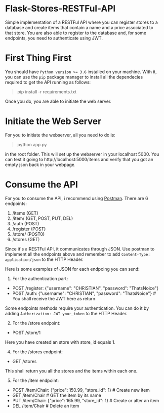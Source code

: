 # Flask-Stores-RESTFul-API
Simple implementation of a RESTFul API where you can register stores to a database and create items that contain a name and a price associated to that store. You are also able to register to the database and, for some endpoints, you need to authenticate using JWT.

# First Thing First

You should have `Python version >= 3.6` installed on your machine. With it, you can use the `pip` package manager to install all the dependecies required to get the API running as follows:

> pip install -r requirements.txt

Once you do, you are able to initiate the web server.

# Initiate the Web Server

For you to initiate the webserver, all you need to do is:

> python app.py

in the root folder. This will set up the webserver in your localhost 5000. You can test it going to http://localhost:5000/items and verify that you got an empty json back in your webpage.

# Consume the API

For you to consume the API, i recommend using [Postman](https://www.postman.com/). There are 6 endpoints:

1. /items (GET)
2. /item/<name> (GET, POST, PUT, DEL)
3. /auth (POST)
4. /register (POST)
5. /store/<name> (POST0)
6. /stores (GET)

Since it's a RESTFul API, it communicates through JSON. Use postman to implement all the endpoints above and remember to add `Content-Type: application/json` to the HTTP Header.

Here is some examples of JSON for each endpoing you can send:

1. For the authentication part:
- POST /register: {"username": "CHRISTIAN", "password": "ThatsNoice"}
- POST /auth: {"username": "CHRISTIAN", "password": "ThatsNoice"} # You shall receive the JWT here as return

Some endpoints methods require your authentication. You can do it by adding `Authorization: JWT your_token` to the HTTP Header.

2. For the /store endpoint:
- POST /store/1 

Here you have created an store with store_id equals 1.

4. For the /stores endpoint:
- GET /stores

This shall return you all the stores and the items within each one.

5. For the /item endpoint:
- POST /item/Chair: {"price": 150.99, "store_id": 1} # Create new item
- GET /item/Chair # GET the item by its name
- PUT /item/Chair: {"price": 165.99, "store_id": 1} # Create or alter an item
- DEL /item/Chair # Delete an item
